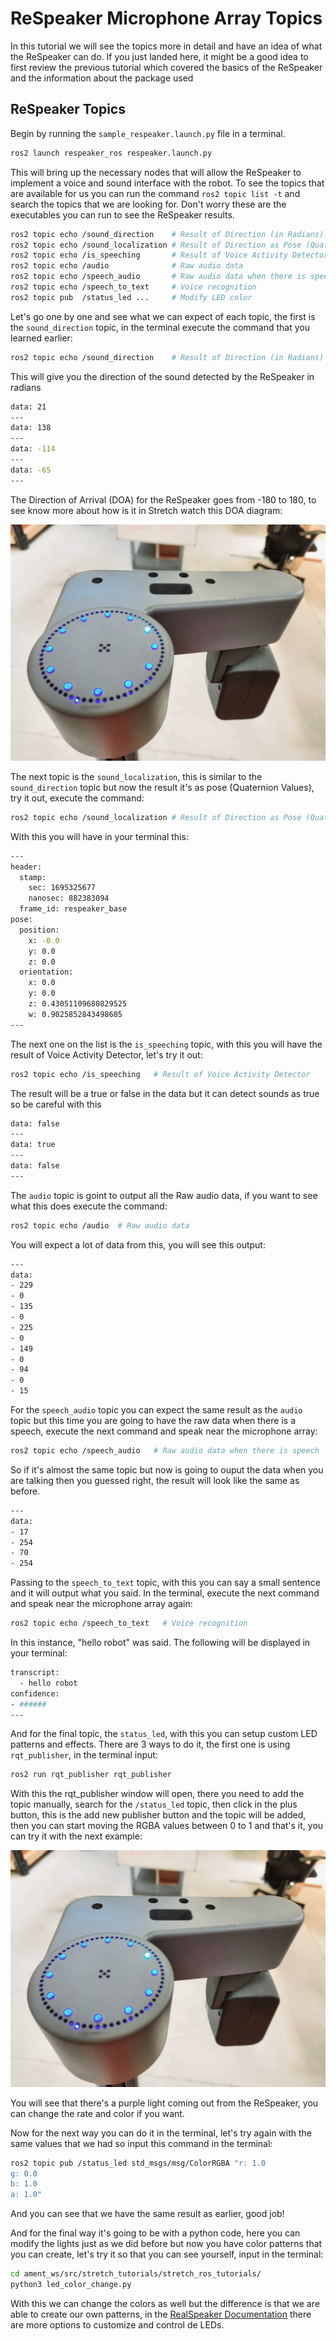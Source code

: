 # ReSpeaker Microphone Array Topics
In this tutorial we will see the topics more in detail and have an idea of what the ReSpeaker can do. If you just landed here, it might be a good idea to first review the previous tutorial which covered the basics of the ReSpeaker and the information about the package used

## ReSpeaker Topics
Begin by running the `sample_respeaker.launch.py` file in a terminal.

```{.bash .shell-prompt}
ros2 launch respeaker_ros respeaker.launch.py
```

This will bring up the necessary nodes that will allow the ReSpeaker to implement a voice and sound interface with the robot. To see the topics that are available for us you can run the command `ros2 topic list -t` and search the topics that we are looking for.
Don't worry these are the executables you can run to see the ReSpeaker results.

```{.bash .shell-prompt}
ros2 topic echo /sound_direction    # Result of Direction (in Radians) of Audio
ros2 topic echo /sound_localization # Result of Direction as Pose (Quaternion values)
ros2 topic echo /is_speeching       # Result of Voice Activity Detector
ros2 topic echo /audio              # Raw audio data
ros2 topic echo /speech_audio       # Raw audio data when there is speech
ros2 topic echo /speech_to_text     # Voice recognition
ros2 topic pub  /status_led ...     # Modify LED color
```
Let's go one by one and see what we can expect of each topic, the first is the `sound_direction` topic, in the terminal execute the command that you learned earlier:

```{.bash .shell-prompt}
ros2 topic echo /sound_direction    # Result of Direction (in Radians) of Audio
```
This will give you the direction of the sound detected by the ReSpeaker in radians

```{.bash .no-copy}
data: 21
---
data: 138
---
data: -114
---
data: -65
---
```
The Direction of Arrival (DOA) for the ReSpeaker goes from -180 to 180, to see know more about how is it in Stretch watch this DOA diagram:

<p align="center">
    <img src="https://raw.githubusercontent.com/hello-robot/stretch_tutorials/noetic/images/respeaker.jpg"/>
</p>

The next topic is the `sound_localization`, this is similar to the `sound_direction` topic but now the result it's as pose (Quaternion Values), try it out, execute the command:

```{.bash .shell-prompt}
ros2 topic echo /sound_localization # Result of Direction as Pose (Quaternion values)
```

With this you will have in your terminal this:

```{.bash .no-copy}
---
header:
  stamp:
    sec: 1695325677
    nanosec: 882383094
  frame_id: respeaker_base
pose:
  position:
    x: -0.0
    y: 0.0
    z: 0.0
  orientation:
    x: 0.0
    y: 0.0
    z: 0.43051109680829525
    w: 0.9025852843498605
---
```

The next one on the list is the `is_speeching` topic, with this you will have the result of Voice Activity Detector, let's try it out:

```{.bash .shell-prompt}
ros2 topic echo /is_speeching   # Result of Voice Activity Detector
```

The result will be a true or false in the data but it can detect sounds as true so be careful with this
```{.bash .no-copy}
data: false
---
data: true
---
data: false
---
```

The `audio` topic is goint to output all the Raw audio data, if you want to see what this does execute the command:

```{.bash .shell-prompt}
ros2 topic echo /audio  # Raw audio data
```
You will expect a lot of data from this, you will see this output:
```{.bash .no-copy}
---
data:
- 229
- 0
- 135
- 0
- 225
- 0
- 149
- 0
- 94
- 0
- 15
```

For the `speech_audio` topic you can expect the same result as the `audio` topic but this time you are going to have the raw data when there is a speech, execute the next command and speak near the microphone array:
```{.bash .shell-prompt}
ros2 topic echo /speech_audio   # Raw audio data when there is speech
```
So if it's almost the same topic but now is going to ouput the data when you are talking then you guessed right, the result will look like the same as before.
```{.bash .no-copy}
---
data:
- 17
- 254
- 70
- 254
```

Passing to the `speech_to_text` topic, with this you can say a small sentence and it will output what you said. In the terminal, execute the next command and speak near the microphone array again:

```{.bash .shell-prompt}
ros2 topic echo /speech_to_text   # Voice recognition
```

In this instance, "hello robot" was said. The following will be displayed in your terminal:

```{.bash .no-copy}
transcript:
  - hello robot
confidence:
- ######
---
```
And for the final topic, the `status_led`, with this you can setup custom LED patterns and effects. There are 3 ways to do it, the first one is using `rqt_publisher`, in the terminal input:

```{.bash .shell-prompt}
ros2 run rqt_publisher rqt_publisher
```
With this the rqt_publisher window will open, there you need to add the topic manually, search for the `/status_led` topic, then click in the plus button, this is the add new publisher button and the topic will be added, then you can start moving the RGBA values between 0 to 1 and that's it, you can try it with the next example:

<p align="center">
    <img src="https://raw.githubusercontent.com/hello-robot/stretch_tutorials/noetic/images/respeaker.jpg"/>
</p>

You will see that there's a purple light coming out from the ReSpeaker, you can change the rate and color if you want.

Now for the next way you can do it in the terminal, let's try again with the same values that we had so input this command in the terminal:
```bash
ros2 topic pub /status_led std_msgs/msg/ColorRGBA "r: 1.0
g: 0.0
b: 1.0
a: 1.0"
```
And you can see that we have the same result as earlier, good job!

And for the final way it's going to be with a python code, here you can modify the lights just as we did before but now you have color patterns that you can create, let's try it so that you can see yourself, input in the terminal:
```{.bash .shell-prompt}
cd ament_ws/src/stretch_tutorials/stretch_ros_tutorials/
python3 led_color_change.py
```
With this we can change the colors as well but the difference is that we are able to create our own patterns, in the [RealSpeaker Documentation](https://wiki.seeedstudio.com/ReSpeaker_Mic_Array_v2.0/#control-the-leds) there are more options to customize and control de LEDs.
```